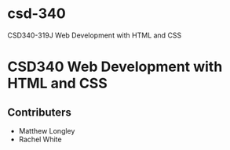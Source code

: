 # csd-340
CSD340-319J Web Development with HTML and CSS
# CSD340 Web Development with HTML and CSS
## Contributers
* Matthew Longley
* Rachel White

